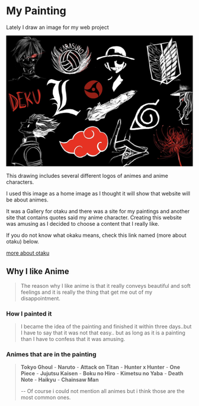 # My Painting
Lately I draw an image for my web
project

![](images/ex1_1.jpeg)


This drawing includes several 
different logos of animes and 
anime characters.

I used this image as a home image as 
I thought it will show that website will
be about animes.

It was a Gallery for otaku and there was a site
for my paintings and another site that contains
quotes said my anime character. Creating this
website was amusing as I decided to choose a content 
 that I really like.

If you do not know what okaku means,
check this link named (more about otaku) below.

[more about otaku](https://de.wikipedia.org/wiki/Otaku)

## Why I like Anime
>The reason why I like anime is that it
really conveys beautiful and soft feelings
and it is really the thing that get me out
of my disappointment.

### How I painted it
>I became the idea of the painting and 
finished it within three days..but I have
to say that it was not that easy..
but as long as it is a painting than I have
to confess that it was amusing.

### Animes that are in the painting
>**Tokyo Ghoul** - **Naruto** - 
> **Attack on Titan** - **Hunter x Hunter** -
> **One Piece** - **Jujutsu Kaisen** -
> **Boku no Hiro** - **Kimetsu no Yaba** -
> **Death Note** - **Haikyu** - 
> **Chainsaw Man**
>
> -- Of course i could not mention all
> animes but i think those are the most
> common ones.



